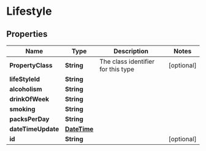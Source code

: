 
# Lifestyle

## Properties
Name | Type | Description | Notes
------------ | ------------- | ------------- | -------------
**PropertyClass** | **String** | The class identifier for this type |  [optional]
**lifeStyleId** | **String** |  | 
**alcoholism** | **String** |  | 
**drinkOfWeek** | **String** |  | 
**smoking** | **String** |  | 
**packsPerDay** | **String** |  | 
**dateTimeUpdate** | [**DateTime**](DateTime.md) |  | 
**id** | **String** |  |  [optional]



